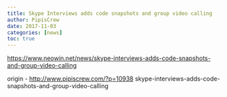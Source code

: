 ```yaml
---
title: Skype Interviews adds code snapshots and group video calling
author: PipisCrew
date: 2017-11-03
categories: [news]
toc: true
---
```


https://www.neowin.net/news/skype-interviews-adds-code-snapshots-and-group-video-calling

origin - http://www.pipiscrew.com/?p=10938 skype-interviews-adds-code-snapshots-and-group-video-calling